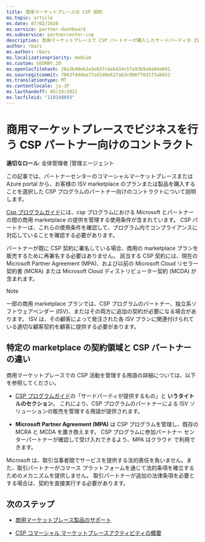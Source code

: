 ```yaml
---
title: 商用マーケットプレースの CSP 契約
ms.topic: article
ms.date: 07/02/2020
ms.service: partner-dashboard
ms.subservice: partnercenter-csp
description: 商用マーケットプレースで CSP パートナーが購入したサードパーティの ISV 製品に対するサブスクリプションの使用条件と契約について説明します。
author: rbars
ms.author: rbars
ms.localizationpriority: medium
ms.custom: SEOMAY.20
ms.openlocfilehash: 28a3b40eb3a3e037cbeb434c57a93b9a0a94e691
ms.sourcegitcommit: 7063fdddee77ad2d8e627ab3c806f76d173ab652
ms.translationtype: MT
ms.contentlocale: ja-JP
ms.lasthandoff: 05/19/2021
ms.locfileid: "110148093"
---
```

# <a name="contracts-for-csp-partners-doing-business-in-the-commercial-marketplace"></a>商用マーケットプレースでビジネスを行う CSP パートナー向けのコントラクト


**適切なロール**: 全体管理者 |管理エージェント

この記事では、パートナーセンターのコマーシャルマーケットプレースまたは Azure portal から、お客様の ISV marketplace のプランまたは製品を購入することを選択した CSP プログラムのパートナー向けのコントラクトについて説明します。

[Csp プログラムガイド](https://go.microsoft.com/fwlink/p/?LinkId=617100)には、csp プログラムにおける Microsoft とパートナーの間の商用 marketplace の提供を管理する使用条件が含まれています。 CSP パートナーは、これらの使用条件を確認して、プログラム内でコンプライアンスに対応していることを確認する必要があります。  

パートナーが既に CSP 契約に署名している場合、商用の marketplace プランを販売するために再署名する必要はありません。 該当する CSP 契約には、現在の Microsoft Partner Agreement (MPA)、および以前の Microsoft Cloud リセラー契約書 (MCRA) または Microsoft Cloud ディストリビューター契約 (MCDA) が含まれます。

>[!NOTE]
> 一部の商用 marketplace プランでは、CSP プログラムのパートナー、独立系ソフトウェアベンダー (ISV)、またはその両方に追加の契約が必要になる場合があります。 ISV は、その顧客によって発注された各 ISV プランに関連付けられている適切な顧客契約を顧客に提供する必要があります。

## <a name="specific-marketplace-contract-areas-and-distinctions-for-csp-partners"></a>特定の marketplace の契約領域と CSP パートナーの違い

商用マーケットプレースでの CSP 活動を管理する用語の詳細については、以下を参照してください。

- [CSP プログラムガイド](https://go.microsoft.com/fwlink/p/?LinkId=617100)の「サードパーティが提供するもの」と **いうタイトルのセクション**。 これにより、CSP プログラムのパートナーによる ISV ソリューションの販売を管理する用語が提供されます。

- **Microsoft Partner Agreement (MPA)** は CSP プログラムを管理し、既存の MCRA と MCDA を置き換えます。 CSP プログラムに参加パートナー センター[](https://partner.microsoft.com/pcv/dashboard/overview)パートナーが確認して受け入れできるよう、MPA はクラウド で利用できます。
  
Microsoft は、取引当事者間でサービスを提供する法的責任を負いません。また、取引パートナーがコマース プラットフォームを通じて法的条項を確立するためのメカニズムを提供しません。 取引パートナーが追加の法律条項を必要とする場合は、契約を直接実行する必要があります。

## <a name="next-steps"></a>次のステップ

- [商用マーケットプレース製品のサポート](csp-commercial-marketplace-support.md)

- [CSP コマーシャル マーケットプレースアクティビティの概要](csp-commercial-marketplace-overview.md)
